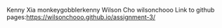 Kenny Xia monkeygobblerkenny Wilson Cho wilsonchooo
Link to github pages:https://wilsonchooo.github.io/assignment-3/
